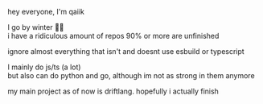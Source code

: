 <!-- Write your comments here 
<div align="center">  
  
  
  ![Typing SVG](https://readme-typing-svg.herokuapp.com?font=quicksand&color=FFFFFF&background=000000&center=true&vCenter=true&height=100&lines=I+am+qaiik.;Blooket+and+Betastar+hacker.)
  
  
  ![qaiik's GitHub stats](https://github-readme-stats.vercel.app/api?username=qaiik&theme=dark)
  
  
  ![GitHub Streak](https://github-readme-streak-stats.herokuapp.com?user=qaiik&theme=dark&hide_border=true&fire=DD6E25&background=000000&currStreakNum=DD0000)
  
  
  ![Top Langs](https://github-readme-stats.vercel.app/api/top-langs/?username=qaiik&langs_count=4&theme=dark)
</div>

-->

hey everyone, I'm qaiik 

I go by winter 🏳️‍⚧️<br/>
i have a ridiculous amount of repos
90% or more are unfinished

ignore almost everything that isn't and doesnt use esbuild or typescript

I mainly do js/ts (a lot)<br/> but also can do python and go, although im not as strong in them anymore  

my main project as of now is driftlang. hopefully i actually finish
